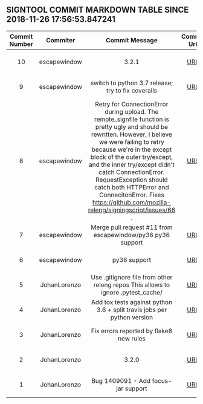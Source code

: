 ## SIGNTOOL COMMIT MARKDOWN TABLE SINCE 2018-11-26 17:56:53.847241

| Commit Number | Commiter | Commit Message | Commit Url | Date | 
|:---:|:----:|:----------------------------------:|:------:|:----:| 
|10|escapewindow|3.2.1|[URL](https://github.com/mozilla-releng/signtool/commit/62debcab19529af096cb7298c9557e8914cae589)|2018-08-27 17:17:03
|9|escapewindow|switch to python 3.7 release; try to fix coveralls|[URL](https://github.com/mozilla-releng/signtool/commit/85d4d8ff6c2ec91a4b3f7a00d754d30228b12ece)|2018-08-25 01:41:10
|8|escapewindow|Retry for ConnectionError during upload.  The remote_signfile function is pretty ugly and should be rewritten. However, I believe we were failing to retry because we're in the except block of the outer try/except, and the inner try/except didn't catch ConnectionError. RequestException should catch both HTTPError and ConnecitonError.  Fixes https://github.com/mozilla-releng/signingscript/issues/66 .|[URL](https://github.com/mozilla-releng/signtool/commit/18c2cf87aaea71208ece3fe575bd466b674b3981)|2018-08-25 00:50:23
|7|escapewindow|Merge pull request #11 from escapewindow/py36  py36 support|[URL](https://github.com/mozilla-releng/signtool/commit/8d9f095fbba19d11a22447c84cf99edd1f26f2fa)|2018-05-10 22:50:07
|6|escapewindow|py36 support|[URL](https://github.com/mozilla-releng/signtool/commit/d8db4153968d052a39793b302f85f9f02f3322a4)|2018-05-10 22:37:21
|5|JohanLorenzo|Use .gitignore file from other releng repos  This allows to ignore .pytest_cache/|[URL](https://github.com/mozilla-releng/signtool/commit/6960bc8bfa92ff7af467888591fd6fd7347716ff)|2018-04-27 16:22:15
|4|JohanLorenzo|Add tox tests against python 3.6 + split travis jobs per python version|[URL](https://github.com/mozilla-releng/signtool/commit/ad068f50e547931fd74f7149d184aafd41653d25)|2018-04-27 16:20:34
|3|JohanLorenzo|Fix errors reported by flake8 new rules|[URL](https://github.com/mozilla-releng/signtool/commit/6479506341029c2cdd9ba0f374d1d8ad7fffcbc1)|2018-04-27 16:17:27
|2|JohanLorenzo|3.2.0|[URL](https://github.com/mozilla-releng/signtool/commit/ab5cb83446d8eb3e5ccad7d69d336f0f238a78dc)|2018-04-24 12:31:29
|1|JohanLorenzo|Bug 1409091 - Add focus-jar support|[URL](https://github.com/mozilla-releng/signtool/commit/6398634cdb432e0cc1d43106aeb7d74a366409f1)|2018-04-24 10:24:14



